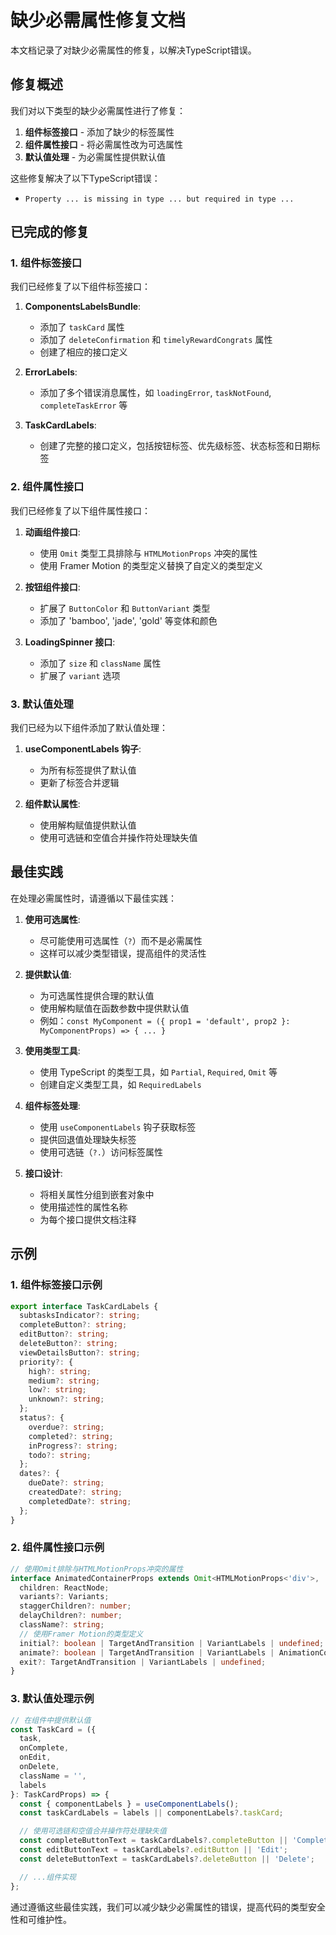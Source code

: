 # 缺少必需属性修复文档

本文档记录了对缺少必需属性的修复，以解决TypeScript错误。

## 修复概述

我们对以下类型的缺少必需属性进行了修复：

1. **组件标签接口** - 添加了缺少的标签属性
2. **组件属性接口** - 将必需属性改为可选属性
3. **默认值处理** - 为必需属性提供默认值

这些修复解决了以下TypeScript错误：

- `Property ... is missing in type ... but required in type ...`

## 已完成的修复

### 1. 组件标签接口

我们已经修复了以下组件标签接口：

1. **ComponentsLabelsBundle**:
   - 添加了 `taskCard` 属性
   - 添加了 `deleteConfirmation` 和 `timelyRewardCongrats` 属性
   - 创建了相应的接口定义

2. **ErrorLabels**:
   - 添加了多个错误消息属性，如 `loadingError`, `taskNotFound`, `completeTaskError` 等

3. **TaskCardLabels**:
   - 创建了完整的接口定义，包括按钮标签、优先级标签、状态标签和日期标签

### 2. 组件属性接口

我们已经修复了以下组件属性接口：

1. **动画组件接口**:
   - 使用 `Omit` 类型工具排除与 `HTMLMotionProps` 冲突的属性
   - 使用 Framer Motion 的类型定义替换了自定义的类型定义

2. **按钮组件接口**:
   - 扩展了 `ButtonColor` 和 `ButtonVariant` 类型
   - 添加了 'bamboo', 'jade', 'gold' 等变体和颜色

3. **LoadingSpinner 接口**:
   - 添加了 `size` 和 `className` 属性
   - 扩展了 `variant` 选项

### 3. 默认值处理

我们已经为以下组件添加了默认值处理：

1. **useComponentLabels 钩子**:
   - 为所有标签提供了默认值
   - 更新了标签合并逻辑

2. **组件默认属性**:
   - 使用解构赋值提供默认值
   - 使用可选链和空值合并操作符处理缺失值

## 最佳实践

在处理必需属性时，请遵循以下最佳实践：

1. **使用可选属性**:
   - 尽可能使用可选属性（`?`）而不是必需属性
   - 这样可以减少类型错误，提高组件的灵活性

2. **提供默认值**:
   - 为可选属性提供合理的默认值
   - 使用解构赋值在函数参数中提供默认值
   - 例如：`const MyComponent = ({ prop1 = 'default', prop2 }: MyComponentProps) => { ... }`

3. **使用类型工具**:
   - 使用 TypeScript 的类型工具，如 `Partial`, `Required`, `Omit` 等
   - 创建自定义类型工具，如 `RequiredLabels`

4. **组件标签处理**:
   - 使用 `useComponentLabels` 钩子获取标签
   - 提供回退值处理缺失标签
   - 使用可选链（`?.`）访问标签属性

5. **接口设计**:
   - 将相关属性分组到嵌套对象中
   - 使用描述性的属性名称
   - 为每个接口提供文档注释

## 示例

### 1. 组件标签接口示例

```typescript
export interface TaskCardLabels {
  subtasksIndicator?: string;
  completeButton?: string;
  editButton?: string;
  deleteButton?: string;
  viewDetailsButton?: string;
  priority?: {
    high?: string;
    medium?: string;
    low?: string;
    unknown?: string;
  };
  status?: {
    overdue?: string;
    completed?: string;
    inProgress?: string;
    todo?: string;
  };
  dates?: {
    dueDate?: string;
    createdDate?: string;
    completedDate?: string;
  };
}
```

### 2. 组件属性接口示例

```typescript
// 使用Omit排除与HTMLMotionProps冲突的属性
interface AnimatedContainerProps extends Omit<HTMLMotionProps<'div'>, 'initial' | 'animate' | 'exit' | 'variants'> {
  children: ReactNode;
  variants?: Variants;
  staggerChildren?: number;
  delayChildren?: number;
  className?: string;
  // 使用Framer Motion的类型定义
  initial?: boolean | TargetAndTransition | VariantLabels | undefined;
  animate?: boolean | TargetAndTransition | VariantLabels | AnimationControls | undefined;
  exit?: TargetAndTransition | VariantLabels | undefined;
}
```

### 3. 默认值处理示例

```typescript
// 在组件中提供默认值
const TaskCard = ({
  task,
  onComplete,
  onEdit,
  onDelete,
  className = '',
  labels
}: TaskCardProps) => {
  const { componentLabels } = useComponentLabels();
  const taskCardLabels = labels || componentLabels?.taskCard;

  // 使用可选链和空值合并操作符处理缺失值
  const completeButtonText = taskCardLabels?.completeButton || 'Complete';
  const editButtonText = taskCardLabels?.editButton || 'Edit';
  const deleteButtonText = taskCardLabels?.deleteButton || 'Delete';

  // ...组件实现
};
```

通过遵循这些最佳实践，我们可以减少缺少必需属性的错误，提高代码的类型安全性和可维护性。
